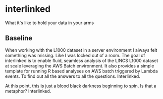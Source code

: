 # interlinked
What it's like to hold your data in your arms

## Baseline

When working with the L1000 dataset in a server environment I always felt something was missing.  Like I was locked out of a room.  The goal of interlinked is to enable fluid, seamless analysis of the LINCS L1000 dataset at scale leveraging the AWS Batch environment. It also provides a simple template for running R based analyses on AWS batch triggered by Lambda events. To find out all the answers to all the questions. Interlinked.

At this point, this is just a blood black darkness beginning to spin. Is that a metaphor? Interlinked.
